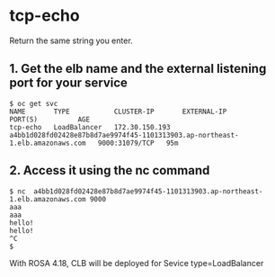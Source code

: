 # tcp-echo


Return the same string you enter.


## 1. Get the elb name and the external listening port for your service
```
$ oc get svc
NAME       TYPE           CLUSTER-IP       EXTERNAL-IP                                                                    PORT(S)          AGE
tcp-echo   LoadBalancer   172.30.150.193   a4bb1d028fd02428e87b8d7ae9974f45-1101313903.ap-northeast-1.elb.amazonaws.com   9000:31079/TCP   95m
```

## 2. Access it using the nc command
```
$ nc  a4bb1d028fd02428e87b8d7ae9974f45-1101313903.ap-northeast-1.elb.amazonaws.com 9000
aaa
aaa
hello!
hello!
^C
$ 
```

With ROSA 4.18, CLB will be deployed for Sevice type=LoadBalancer
